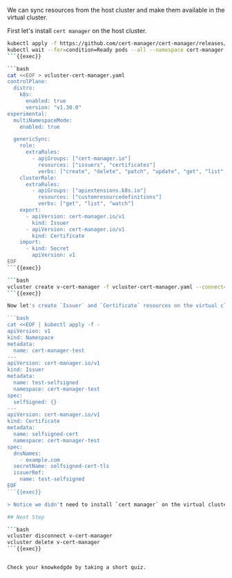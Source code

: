 We can sync resources from the host cluster and make them available in the virtual cluster. 

First let's install `cert manager` on the host cluster.

```bash
kubectl apply -f https://github.com/cert-manager/cert-manager/releases/download/v1.16.1/cert-manager.yaml
kubectl wait --for=condition=Ready pods --all --namespace cert-manager --timeout=300s
```{{exec}}

```bash
cat <<EOF > vcluster-cert-manager.yaml
controlPlane:
  distro:
    k8s:
      enabled: true
      version: "v1.30.0"
experimental:
  multiNamespaceMode:
    enabled: true

  genericSync:
    role:
      extraRules:
        - apiGroups: ["cert-manager.io"]
          resources: ["issuers", "certificates"]
          verbs: ["create", "delete", "patch", "update", "get", "list", "watch"]
    clusterRole:
      extraRules:
        - apiGroups: ["apiextensions.k8s.io"]
          resources: ["customresourcedefinitions"]
          verbs: ["get", "list", "watch"]
    export:
      - apiVersion: cert-manager.io/v1
        kind: Issuer
      - apiVersion: cert-manager.io/v1
        kind: Certificate
    import:
      - kind: Secret
        apiVersion: v1
EOF
```{{exec}}

```bash
vcluster create v-cert-manager -f vcluster-cert-manager.yaml --connect=true
```{{exec}}

Now let's create `Issuer` and `Certificate` resources on the virtual cluster.

```bash
cat <<EOF | kubectl apply -f -
apiVersion: v1
kind: Namespace
metadata:
  name: cert-manager-test
---
apiVersion: cert-manager.io/v1
kind: Issuer
metadata:
  name: test-selfsigned
  namespace: cert-manager-test
spec:
  selfSigned: {}
---
apiVersion: cert-manager.io/v1
kind: Certificate
metadata:
  name: selfsigned-cert
  namespace: cert-manager-test
spec:
  dnsNames:
    - example.com
  secretName: selfsigned-cert-tls
  issuerRef:
    name: test-selfsigned
EOF
```{{exec}}

> Notice we didn't need to install `cert manager` on the virtual cluster. We just synced the resources from the host cluster.

## Next Step

```bash
vcluster disconnect v-cert-manager
vcluster delete v-cert-manager
```{{exec}}


Check your knowkedgde by taking a short quiz.

